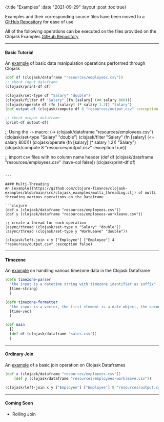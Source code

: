 {:title "Examples" 
:date "2021-09-29"
:layout :post
:toc true}


Examples and their corresponding source files have been moved to a [GitHub Repository](https://github.com/clojure-finance/clojask-examples) for ease of use

All of the following operations can be executed on the files provided on the Clojask Examples [GitHub Repository](https://github.com/clojure-finance/clojask-examples)  

---  

#### Basic Tutorial
An [example](https://github.com/clojure-finance/clojask-examples/blob/main/src/clojask_examples/basic_tutorial.clj) of basic data manipulation operations performed through Clojask  

```clojure
(def df (clojask/dataframe "resources/employees.csv"))
;; check input dataframe
(clojask/print-df df)

(clojask/set-type df "Salary" "double")
(clojask/filter df "Salary" (fn [salary] (<= salary 800)))
(clojask/operate df (fn [salary] (* salary 1.2)) "Salary")
(def output-df (clojask/compute df 8 "resources/output.csv" :exception true))

;; check otuput dataframe
(print-df output-df)
```

;; Using the `->` macro:
(-> (clojask/dataframe "resources/employees.csv")
    (clojask/set-type "Salary" "double")
    (clojask/filter "Salary" (fn [salary] (<= salary 800)))
    (clojask/operate (fn [salary] (* salary 1.2)) "Salary")
    (clojask/compute 8 "resources/output.csv" :exception true))

;; import csv files with no column name header
(def df (clojask/dataframe "resources/employees.csv" :have-col false))
(clojask/print-df df)
```

---  

#### Multi-Threading
An [example](https://github.com/clojure-finance/clojask-examples/blob/main/src/clojask_examples/multi_threading.clj) of multi threading various operations on the Dataframe 

```clojure
(def x (clojask/dataframe "resources/employees.csv"))
(def y (clojask/dataframe "resources/employees-workleave.csv"))

;; create a thread for each operation
(async/thread (clojask/set-type x "Salary" "double"))
(async/thread (clojask/set-type y "WorkLeave" "double"))

(clojask/left-join x y ["Employee"] ["Employee"] 4 "resources/output.csv" :exception false)
```

---  

#### Timezone
An [example](https://github.com/clojure-finance/clojask-examples/blob/main/src/clojask_examples/timezone.clj) on handling various timezone data in the Clojask Dataframe 

```clojure
(defn timezone-parser
  "the input is a datetime string with timezone identifier as suffix"
  [time-string]
  )

(defn timezone-formatter
  "the input is a vector, the first element is a date object, the second is the timezone string"
  [time-vec]
  )

(def main
  []
  (def df (clojask/dataframe "sales.csv"))
  )
```

---  

#### Ordinary Join
An [example](https://github.com/clojure-finance/clojask-examples/blob/main/src/clojask_examples/ordinary_join.clj) of a basic join operation on Clojask Dataframes

```clojure
(def x (clojask/dataframe "resources/employees.csv"))
    (def y (clojask/dataframe "resources/employees-workleave.csv"))

(clojask/left-join x y ["Employee"] ["Employee"] 8 "resources/output.csv" :exception false)
```

---  

#### Coming Soon
- Rolling Join